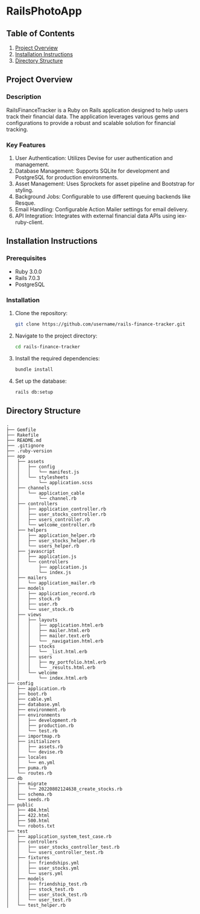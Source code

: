 # RailsPhotoApp

## Table of Contents
1. [Project Overview](#project-overview)
2. [Installation Instructions](#installation-instructions)
3. [Directory Structure](#directory-structure)
   
## Project Overview
### Description
RailsFinanceTracker is a Ruby on Rails application designed to help users track their financial data. The application leverages various gems and configurations to provide a robust and scalable solution for financial tracking.
### Key Features
1. User Authentication: Utilizes Devise for user authentication and management.
2. Database Management: Supports SQLite for development and PostgreSQL for production environments.
3. Asset Management: Uses Sprockets for asset pipeline and Bootstrap for styling.
4. Background Jobs: Configurable to use different queuing backends like Resque.
5. Email Handling: Configurable Action Mailer settings for email delivery.
6. API Integration: Integrates with external financial data APIs using iex-ruby-client.
## Installation Instructions
### Prerequisites

- Ruby 3.0.0
- Rails 7.0.3
- PostgreSQL

### Installation

1. Clone the repository:
    ```sh
    git clone https://github.com/username/rails-finance-tracker.git
    ```

2. Navigate to the project directory:
    ```sh
    cd rails-finance-tracker
    ```

3. Install the required dependencies:
    ```sh
    bundle install
    ```

4. Set up the database:
    ```sh
    rails db:setup
    ```

## Directory Structure
```
.
├── Gemfile
├── Rakefile
├── README.md
├── .gitignore
├── .ruby-version
├── app
│   ├── assets
│   │   ├── config
│   │   │   └── manifest.js
│   │   └── stylesheets
│   │       └── application.scss
│   ├── channels
│   │   └── application_cable
│   │       └── channel.rb
│   ├── controllers
│   │   ├── application_controller.rb
│   │   ├── user_stocks_controller.rb
│   │   ├── users_controller.rb
│   │   └── welcome_controller.rb
│   ├── helpers
│   │   ├── application_helper.rb
│   │   ├── user_stocks_helper.rb
│   │   └── users_helper.rb
│   ├── javascript
│   │   ├── application.js
│   │   └── controllers
│   │       ├── application.js
│   │       └── index.js
│   ├── mailers
│   │   └── application_mailer.rb
│   ├── models
│   │   ├── application_record.rb
│   │   ├── stock.rb
│   │   ├── user.rb
│   │   └── user_stock.rb
│   ├── views
│   │   ├── layouts
│   │   │   ├── application.html.erb
│   │   │   ├── mailer.html.erb
│   │   │   ├── mailer.text.erb
│   │   │   └── _navigation.html.erb
│   │   ├── stocks
│   │   │   └── _list.html.erb
│   │   ├── users
│   │   │   ├── my_portfolio.html.erb
│   │   │   └── _results.html.erb
│   │   └── welcome
│   │       └── index.html.erb
├── config
│   ├── application.rb
│   ├── boot.rb
│   ├── cable.yml
│   ├── database.yml
│   ├── environment.rb
│   ├── environments
│   │   ├── development.rb
│   │   ├── production.rb
│   │   └── test.rb
│   ├── importmap.rb
│   ├── initializers
│   │   ├── assets.rb
│   │   └── devise.rb
│   ├── locales
│   │   └── en.yml
│   ├── puma.rb
│   └── routes.rb
├── db
│   ├── migrate
│   │   └── 20220802124638_create_stocks.rb
│   ├── schema.rb
│   └── seeds.rb
├── public
│   ├── 404.html
│   ├── 422.html
│   ├── 500.html
│   └── robots.txt
├── test
│   ├── application_system_test_case.rb
│   ├── controllers
│   │   ├── user_stocks_controller_test.rb
│   │   └── users_controller_test.rb
│   ├── fixtures
│   │   ├── friendships.yml
│   │   ├── user_stocks.yml
│   │   └── users.yml
│   ├── models
│   │   ├── friendship_test.rb
│   │   ├── stock_test.rb
│   │   ├── user_stock_test.rb
│   │   └── user_test.rb
│   └── test_helper.rb
```
